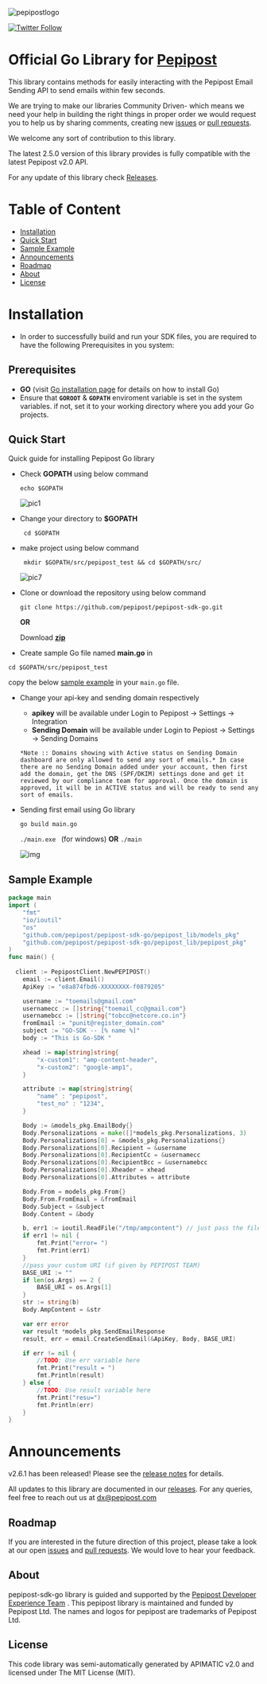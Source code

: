 ![pepipostlogo](https://pepipost.com/wp-content/uploads/2017/07/P_LOGO.png)

[![Twitter Follow](https://img.shields.io/twitter/follow/pepi_post.svg?style=social&label=Follow)](https://twitter.com/pepi_post)

# Official Go Library for [Pepipost](http://www.pepipost.com/?utm_campaign=GitHubSDK&utm_medium=GithubSDK&utm_source=GithubSDK)

This library contains methods for easily interacting with the Pepipost Email Sending API to send emails within few seconds.

We are trying to make our libraries Community Driven- which means we need your help in building the right things in proper order we would request you to help us by sharing comments, creating new [issues](https://github.com/pepipost/pepipost-sdk-go/issues) or [pull requests](https://github.com/pepipost/pepipost-sdk-go/pulls).

We welcome any sort of contribution to this library.

The latest 2.5.0 version of this library provides is fully compatible with the latest Pepipost v2.0 API.

For any update of this library check [Releases](https://github.com/pepipost/pepipost-sdk-go/releases).

# Table of Content
  
* [Installation](#installation)
* [Quick Start](#quick-start)
* [Sample Example](#example)
* [Announcements](#announcements)
* [Roadmap](#roadmap)
* [About](#about)
* [License](#license)

<a name="installation"></a>
# Installation

* In order to successfully build and run your SDK files, you are required to have the following Prerequisites in you system:

<a name="prereq"></a>
## Prerequisites

* **GO** (visit [Go installation page](https://golang.org/doc/install) for details on how to install Go)
* Ensure that **```GOROOT```** & **```GOPATH```** enviroment variable is set in the system variables. if not, set it to your working directory where you add your Go projects.

<a name='quick-start'></a>
## Quick Start

Quick guide for installing Pepipost Go library 

* Check **GOPATH** using below command

  ``` echo $GOPATH ```
  
  ![pic1](http://app1.falconide.com/integration_imgs/goimg/capture(24).png)

* Change your directory to **$GOPATH** 
  
  ``` cd $GOPATH```

* make project using below command 

  ```  mkdir $GOPATH/src/pepipost_test && cd $GOPATH/src/ ```
  
  ![pic7](http://app1.falconide.com/integration_imgs/goimg/capture(28).png)

* Clone or download the repository using below command

  ``` git clone https://github.com/pepipost/pepipost-sdk-go.git ```
  
  **OR**
  
  Download **[zip](https://github.com/pepipost/pepipost-sdk-go/archive/master.zip)**


* Create sample Go file named **main.go** in 

``` cd $GOPATH/src/pepipost_test ```

  copy the below [sample example](#example) in your ```main.go``` file.
  
* Change your api-key and sending domain respectively

    * **apikey** will be available under Login to Pepipost -> Settings -> Integration  
    * **Sending Domain** will be available under Login to Pepiost -> Settings -> Sending Domains 
  
    ```
  *Note :: Domains showing with Active status on Sending Domain dashboard are only allowed to send any sort of emails.* In case there are no Sending Domain added under your account, then first add the domain, get the DNS (SPF/DKIM) settings done and get it reviewed by our compliance team for approval. Once the domain is approved, it will be in ACTIVE status and will be ready to send any sort of emails. 
    ```
* Sending first email using Go library

  ```go build main.go```
  
  ```./main.exe ``` (for windows) **OR** ```./main```
  
  ![img](http://app1.falconide.com/integration_imgs/goimg/capture(30).png)
 

<a name='example'></a>
## Sample Example  

```Go
package main
import (
	"fmt"
	"io/ioutil"
	"os"
	"github.com/pepipost/pepipost-sdk-go/pepipost_lib/models_pkg"
	"github.com/pepipost/pepipost-sdk-go/pepipost_lib/pepipost_pkg"
)
func main() {
	
  client := PepipostClient.NewPEPIPOST()
	email := client.Email()
	ApiKey := "e8a874fbd6-XXXXXXXX-f0879205"

	username := "toemails@gmail.com"
	usernamecc := []string{"toemail_cc@gmail.com"}
	usernamebcc := []string{"tobcc@netcore.co.in"}
	fromEmail := "punit@register_domain.com"
	subject := "GO-SDK -- [% name %]" 
	body := "This is Go-SDK "

	xhead := map[string]string{
		"x-custom1": "amp-content-header",
		"x-custom2": "google-amp1",
	}

	attribute := map[string]string{
		"name" : "pepipost",
		"test_no" : "1234",
	}

	Body := &models_pkg.EmailBody{}
	Body.Personalizations = make([]*models_pkg.Personalizations, 3)
	Body.Personalizations[0] = &models_pkg.Personalizations{}
	Body.Personalizations[0].Recipient = &username
	Body.Personalizations[0].RecipientCc = &usernamecc
	Body.Personalizations[0].RecipientBcc = &usernamebcc
	Body.Personalizations[0].Xheader = xhead
	Body.Personalizations[0].Attributes = attribute

	Body.From = models_pkg.From{}
	Body.From.FromEmail = &fromEmail
	Body.Subject = &subject
	Body.Content = &body

	b, err1 := ioutil.ReadFile("/tmp/ampcontent") // just pass the file name
	if err1 != nil {
		fmt.Print("error= ")
		fmt.Print(err1)
	}
	//pass your custom URI (if given by PEPIPOST TEAM)
	BASE_URI := ""
	if len(os.Args) == 2 {
		BASE_URI = os.Args[1]
	}
	str := string(b)
	Body.AmpContent = &str

	var err error
	var result *models_pkg.SendEmailResponse
	result, err = email.CreateSendEmail(&ApiKey, Body, BASE_URI)

	if err != nil {
		//TODO: Use err variable here
		fmt.Print("result = ")
		fmt.Println(result)
	} else {
		//TODO: Use result variable here
		fmt.Print("resu=")
		fmt.Println(err)
	}
}
```

<a name="announcements"></a>
# Announcements

v2.6.1 has been released! Please see the [release notes](https://github.com/pepipost/pepipost-sdk-go/releases/) for details.

All updates to this library are documented in our [releases](https://github.com/pepipost/pepipost-sdk-go/releases). For any queries, feel free to reach out us at dx@pepipost.com

<a name="roadmap"></a>
## Roadmap

If you are interested in the future direction of this project, please take a look at our open [issues](https://github.com/pepipost/pepipost-sdk-go/issues) and [pull requests](https://github.com/pepipost/pepipost-sdk-go/pulls). We would love to hear your feedback.

<a name="about"></a>
## About
pepipost-sdk-go library is guided and supported by the [Pepipost Developer Experience Team](https://github.com/orgs/pepipost/teams/pepis/members) .
This pepipost library is maintained and funded by Pepipost Ltd. The names and logos for pepipost are trademarks of Pepipost Ltd.

<a name="license"></a>
## License
This code library was semi-automatically generated by APIMATIC v2.0 and licensed under The MIT License (MIT).



